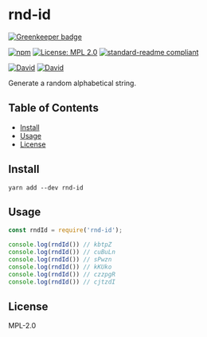 # rnd-id

[![Greenkeeper badge](https://badges.greenkeeper.io/yldio/rnd-id.svg)](https://greenkeeper.io/)

[![npm](https://img.shields.io/npm/v/rnd-id.svg?style=flat-square)](https://www.npmjs.com/package/rnd-id)
[![License: MPL 2.0](https://img.shields.io/badge/License-MPL%202.0-brightgreen.svg?style=flat-square)](https://opensource.org/licenses/MPL-2.0)
[![standard-readme compliant](https://img.shields.io/badge/standard--readme-OK-green.svg?style=flat-square)](https://github.com/RichardLitt/standard-readme)

[![David](https://img.shields.io/david/yldio/rnd-id.svg?style=flat-square)](https://david-dm.org/yldio/rnd-id)
[![David](https://img.shields.io/david/dev/yldio/rnd-id.svg?style=flat-square)](https://david-dm.org/yldio/rnd-id?type=dev)

Generate a random alphabetical string.

## Table of Contents

- [Install](#install)
- [Usage](#usage)
- [License](#license)

## Install

```
yarn add --dev rnd-id
```

## Usage

```js
const rndId = require('rnd-id');

console.log(rndId()) // kbtpZ
console.log(rndId()) // cuBuLn
console.log(rndId()) // sPwzn
console.log(rndId()) // kKUko
console.log(rndId()) // czzpgR
console.log(rndId()) // cjtzdI
```

## License

MPL-2.0
